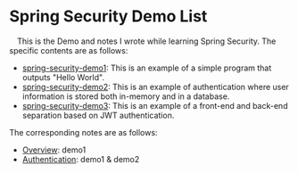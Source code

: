 # Spring Security Demo List

&emsp;This is the Demo and notes I wrote while learning Spring Security. The specific contents are as follows:

- [spring-security-demo1](https://github.com/NingNing0111/spring-security-study/tree/master/spring-security-demo1): This is an example of a simple program that outputs "Hello World".
- [spring-security-demo2](https://github.com/NingNing0111/spring-security-study/tree/master/spring-security-demo2): This is an example of authentication where user information is stored both in-memory and in a database.
- [spring-security-demo3](https://github.com/NingNing0111/spring-security-study/tree/master/spring-security-demo3): This is an example of a front-end and back-end separation based on JWT authentication.

The corresponding notes are as follows:

- [Overview](https://github.com/NingNing0111/spring-security-study/blob/master/doc/1.overview.md): demo1
- [Authentication](https://github.com/NingNing0111/spring-security-study/blob/master/doc/2.authentication.md): demo1 & demo2